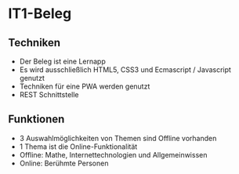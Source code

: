 # IT1-Beleg

## Techniken
- Der Beleg ist eine Lernapp
- Es wird ausschließlich HTML5, CSS3 und Ecmascript / Javascript genutzt
- Techniken für eine PWA werden genutzt
- REST Schnittstelle

## Funktionen
- 3 Auswahlmöglichkeiten von Themen sind Offline vorhanden
- 1 Thema ist die Online-Funktionalität
- Offline: Mathe, Internettechnologien und Allgemeinwissen
- Online: Berühmte Personen
